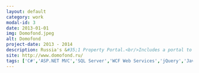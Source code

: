 ```yaml
---
layout: default
category: work
modal-id: 3
date: 2013-01-01
img: Domofond.jpeg
alt: Domofond
project-date: 2013 - 2014
description: Russia's &#35;1 Property Portal.<br/>Includes a portal to display listings for end users, and a backend admin system for agents to manage listings.
site: http://www.domofond.ru/
tags: ['C#','ASP.NET MVC','SQL Server','WCF Web Services','jQuery','JavaScript','Microsoft Azure']
---
```

